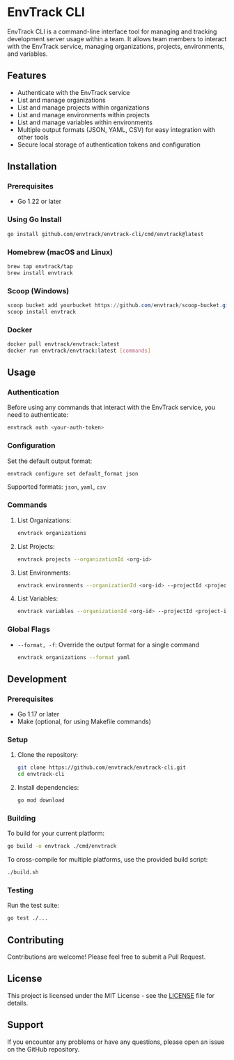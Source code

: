 # EnvTrack CLI

EnvTrack CLI is a command-line interface tool for managing and tracking development server usage within a team. It allows team members to interact with the EnvTrack service, managing organizations, projects, environments, and variables.

## Features

- Authenticate with the EnvTrack service
- List and manage organizations
- List and manage projects within organizations
- List and manage environments within projects
- List and manage variables within environments
- Multiple output formats (JSON, YAML, CSV) for easy integration with other tools
- Secure local storage of authentication tokens and configuration

## Installation

### Prerequisites

- Go 1.22 or later

### Using Go Install

```bash
go install github.com/envtrack/envtrack-cli/cmd/envtrack@latest
```

### Homebrew (macOS and Linux)

```bash
brew tap envtrack/tap
brew install envtrack
```

### Scoop (Windows)

```powershell
scoop bucket add yourbucket https://github.com/envtrack/scoop-bucket.git
scoop install envtrack
```

### Docker

```bash
docker pull envtrack/envtrack:latest
docker run envtrack/envtrack:latest [commands]
```

## Usage

### Authentication

Before using any commands that interact with the EnvTrack service, you need to authenticate:

```bash
envtrack auth <your-auth-token>
```

### Configuration

Set the default output format:

```bash
envtrack configure set default_format json
```

Supported formats: `json`, `yaml`, `csv`

### Commands

1. List Organizations:
   ```bash
   envtrack organizations
   ```

2. List Projects:
   ```bash
   envtrack projects --organizationId <org-id>
   ```

3. List Environments:
   ```bash
   envtrack environments --organizationId <org-id> --projectId <project-id>
   ```

4. List Variables:
   ```bash
   envtrack variables --organizationId <org-id> --projectId <project-id> --environmentId <env-id>
   ```

### Global Flags

- `--format, -f`: Override the output format for a single command
  ```bash
  envtrack organizations --format yaml
  ```

## Development

### Prerequisites

- Go 1.17 or later
- Make (optional, for using Makefile commands)

### Setup

1. Clone the repository:
   ```bash
   git clone https://github.com/envtrack/envtrack-cli.git
   cd envtrack-cli
   ```

2. Install dependencies:
   ```bash
   go mod download
   ```

### Building

To build for your current platform:

```bash
go build -o envtrack ./cmd/envtrack
```

To cross-compile for multiple platforms, use the provided build script:

```bash
./build.sh
```

### Testing

Run the test suite:

```bash
go test ./...
```

## Contributing

Contributions are welcome! Please feel free to submit a Pull Request.

## License

This project is licensed under the MIT License - see the [LICENSE](LICENSE) file for details.

## Support

If you encounter any problems or have any questions, please open an issue on the GitHub repository.